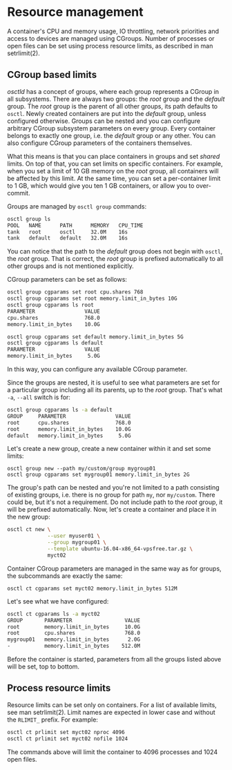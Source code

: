 # Resource management
A container's CPU and memory usage, IO throttling, network priorities
and access to devices are managed using CGroups. Number of processes or open
files can be set using process resource limits, as described in man
setrlimit(2).

## CGroup based limits
*osctld* has a concept of groups, where each group represents a CGroup in all
subsystems. There are always two groups: the *root* group and the *default*
group. The *root* group is the parent of all other groups, its path defaults to
`osctl`. Newly created containers are put into the *default* group, unless
configured otherwise. Groups can be nested and you can configure arbitrary
CGroup subsystem parameters on every group. Every container belongs to exactly
one group, i.e. the *default* group or any other. You can also configure CGroup
parameters of the containers themselves.

What this means is that you can place containers in groups and set *shared*
limits. On top of that, you can set limits on specific containers. For example,
when you set a limit of 10 GB memory on the *root* group, all containers will
be affected by this limit. At the same time, you can set a per-container limit
to 1 GB, which would give you ten 1 GB containers, or allow you to over-commit.

Groups are managed by `osctl group` commands:

```bash
osctl group ls
POOL   NAME      PATH      MEMORY   CPU_TIME 
tank   root      osctl     32.0M    16s
tank   default   default   32.0M    16s
```

You can notice that the path to the *default* group does not begin with `osctl`,
the *root* group. That is correct, the *root* group is prefixed automatically to
all other groups and is not mentioned explicitly.

CGroup parameters can be set as follows:

```bash
osctl group cgparams set root cpu.shares 768
osctl group cgparams set root memory.limit_in_bytes 10G
osctl group cgparams ls root
PARAMETER                VALUE
cpu.shares               768.0
memory.limit_in_bytes    10.0G

osctl group cgparams set default memory.limit_in_bytes 5G
osctl group cgparams ls default
PARAMETER                VALUE
memory.limit_in_bytes     5.0G
```

In this way, you can configure any available CGroup parameter.

Since the groups are nested, it is useful to see what parameters are set for
a particular group including all its parents, up to the *root* group. That's
what `-a`, `--all` switch is for:

```bash
osctl group cgparams ls -a default
GROUP     PARAMETER                VALUE
root      cpu.shares               768.0
root      memory.limit_in_bytes    10.0G
default   memory.limit_in_bytes     5.0G
```

Let's create a new group, create a new container within it and set some limits:

```
osctl group new --path my/custom/group mygroup01
osctl group cgparams set mygroup01 memory.limit_in_bytes 2G
```

The group's path can be nested and you're not limited to a path consisting
of existing groups, i.e. there is no group for path `my`, nor `my/custom`.
There could be, but it's not a requirement. Do not include path to the *root*
group, it will be prefixed automatically. Now, let's create a container
and place it in the new group:

```bash
osctl ct new \
             --user myuser01 \
             --group mygroup01 \
             --template ubuntu-16.04-x86_64-vpsfree.tar.gz \
             myct02
```

Container CGroup parameters are managed in the same way as for groups, the
subcommands are exactly the same:

```
osctl ct cgparams set myct02 memory.limit_in_bytes 512M
```

Let's see what we have configured:

```bash
osctl ct cgparams ls -a myct02
GROUP       PARAMETER                 VALUE
root        memory.limit_in_bytes     10.0G
root        cpu.shares                768.0
mygroup01   memory.limit_in_bytes      2.0G
-           memory.limit_in_bytes    512.0M
```

Before the container is started, parameters from all the groups listed above
will be set, top to bottom.

## Process resource limits
Resource limits can be set only on containers. For a list of available limits,
see man setrlimit(2). Limit names are expected in lower case and without
the `RLIMIT_` prefix. For example:

```bash
osctl ct prlimit set myct02 nproc 4096
osctl ct prlimit set myct02 nofile 1024
```

The commands above will limit the container to 4096 processes and 1024 open
files.
